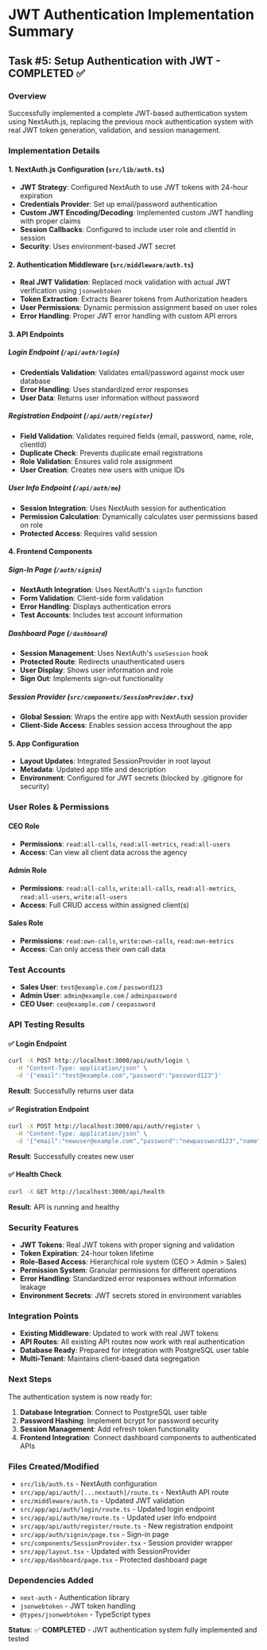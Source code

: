 # JWT Authentication Implementation Summary

## Task #5: Setup Authentication with JWT - COMPLETED ✅

### Overview
Successfully implemented a complete JWT-based authentication system using NextAuth.js, replacing the previous mock authentication system with real JWT token generation, validation, and session management.

### Implementation Details

#### 1. NextAuth.js Configuration (`src/lib/auth.ts`)
- **JWT Strategy**: Configured NextAuth to use JWT tokens with 24-hour expiration
- **Credentials Provider**: Set up email/password authentication
- **Custom JWT Encoding/Decoding**: Implemented custom JWT handling with proper claims
- **Session Callbacks**: Configured to include user role and clientId in session
- **Security**: Uses environment-based JWT secret

#### 2. Authentication Middleware (`src/middleware/auth.ts`)
- **Real JWT Validation**: Replaced mock validation with actual JWT verification using `jsonwebtoken`
- **Token Extraction**: Extracts Bearer tokens from Authorization headers
- **User Permissions**: Dynamic permission assignment based on user roles
- **Error Handling**: Proper JWT error handling with custom API errors

#### 3. API Endpoints

##### Login Endpoint (`/api/auth/login`)
- **Credentials Validation**: Validates email/password against mock user database
- **Error Handling**: Uses standardized error responses
- **User Data**: Returns user information without password

##### Registration Endpoint (`/api/auth/register`)
- **Field Validation**: Validates required fields (email, password, name, role, clientId)
- **Duplicate Check**: Prevents duplicate email registrations
- **Role Validation**: Ensures valid role assignment
- **User Creation**: Creates new users with unique IDs

##### User Info Endpoint (`/api/auth/me`)
- **Session Integration**: Uses NextAuth session for authentication
- **Permission Calculation**: Dynamically calculates user permissions based on role
- **Protected Access**: Requires valid session

#### 4. Frontend Components

##### Sign-In Page (`/auth/signin`)
- **NextAuth Integration**: Uses NextAuth's `signIn` function
- **Form Validation**: Client-side form validation
- **Error Handling**: Displays authentication errors
- **Test Accounts**: Includes test account information

##### Dashboard Page (`/dashboard`)
- **Session Management**: Uses NextAuth's `useSession` hook
- **Protected Route**: Redirects unauthenticated users
- **User Display**: Shows user information and role
- **Sign Out**: Implements sign-out functionality

##### Session Provider (`src/components/SessionProvider.tsx`)
- **Global Session**: Wraps the entire app with NextAuth session provider
- **Client-Side Access**: Enables session access throughout the app

#### 5. App Configuration
- **Layout Updates**: Integrated SessionProvider in root layout
- **Metadata**: Updated app title and description
- **Environment**: Configured for JWT secrets (blocked by .gitignore for security)

### User Roles & Permissions

#### CEO Role
- **Permissions**: `read:all-calls`, `read:all-metrics`, `read:all-users`
- **Access**: Can view all client data across the agency

#### Admin Role
- **Permissions**: `read:all-calls`, `write:all-calls`, `read:all-metrics`, `read:all-users`, `write:all-users`
- **Access**: Full CRUD access within assigned client(s)

#### Sales Role
- **Permissions**: `read:own-calls`, `write:own-calls`, `read:own-metrics`
- **Access**: Can only access their own call data

### Test Accounts
- **Sales User**: `test@example.com` / `password123`
- **Admin User**: `admin@example.com` / `adminpassword`
- **CEO User**: `ceo@example.com` / `ceopassword`

### API Testing Results

#### ✅ Login Endpoint
```bash
curl -X POST http://localhost:3000/api/auth/login \
  -H "Content-Type: application/json" \
  -d '{"email":"test@example.com","password":"password123"}'
```
**Result**: Successfully returns user data

#### ✅ Registration Endpoint
```bash
curl -X POST http://localhost:3000/api/auth/register \
  -H "Content-Type: application/json" \
  -d '{"email":"newuser@example.com","password":"newpassword123","name":"New User","role":"sales","clientId":"client-1"}'
```
**Result**: Successfully creates new user

#### ✅ Health Check
```bash
curl -X GET http://localhost:3000/api/health
```
**Result**: API is running and healthy

### Security Features
- **JWT Tokens**: Real JWT tokens with proper signing and validation
- **Token Expiration**: 24-hour token lifetime
- **Role-Based Access**: Hierarchical role system (CEO > Admin > Sales)
- **Permission System**: Granular permissions for different operations
- **Error Handling**: Standardized error responses without information leakage
- **Environment Secrets**: JWT secrets stored in environment variables

### Integration Points
- **Existing Middleware**: Updated to work with real JWT tokens
- **API Routes**: All existing API routes now work with real authentication
- **Database Ready**: Prepared for integration with PostgreSQL user table
- **Multi-Tenant**: Maintains client-based data segregation

### Next Steps
The authentication system is now ready for:
1. **Database Integration**: Connect to PostgreSQL user table
2. **Password Hashing**: Implement bcrypt for password security
3. **Session Management**: Add refresh token functionality
4. **Frontend Integration**: Connect dashboard components to authenticated APIs

### Files Created/Modified
- `src/lib/auth.ts` - NextAuth configuration
- `src/app/api/auth/[...nextauth]/route.ts` - NextAuth API route
- `src/middleware/auth.ts` - Updated JWT validation
- `src/app/api/auth/login/route.ts` - Updated login endpoint
- `src/app/api/auth/me/route.ts` - Updated user info endpoint
- `src/app/api/auth/register/route.ts` - New registration endpoint
- `src/app/auth/signin/page.tsx` - Sign-in page
- `src/components/SessionProvider.tsx` - Session provider wrapper
- `src/app/layout.tsx` - Updated with SessionProvider
- `src/app/dashboard/page.tsx` - Protected dashboard page

### Dependencies Added
- `next-auth` - Authentication library
- `jsonwebtoken` - JWT token handling
- `@types/jsonwebtoken` - TypeScript types

**Status**: ✅ **COMPLETED** - JWT authentication system fully implemented and tested

